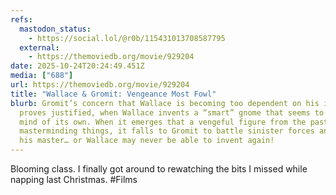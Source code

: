 ```yaml
---
refs:
  mastodon_status:
    - https://social.lol/@r0b/115431013708587795
  external:
    - https://themoviedb.org/movie/929204
date: 2025-10-24T20:24:49.451Z
media: ["688"]
url: https://themoviedb.org/movie/929204
title: "Wallace & Gromit: Vengeance Most Fowl"
blurb: Gromit’s concern that Wallace is becoming too dependent on his inventions
  proves justified, when Wallace invents a “smart” gnome that seems to develop a
  mind of its own. When it emerges that a vengeful figure from the past might be
  masterminding things, it falls to Gromit to battle sinister forces and save
  his master… or Wallace may never be able to invent again!
---
```


Blooming class. I finally got around to rewatching the bits I missed while napping last Christmas. #Films
